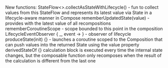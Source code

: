 New functions:
StateFlow<>.collectAsStateWithLifecycle() - fun to collect values from this StateFlow and represents its latest value via State in a lifecycle-aware manner in Compose
rememberUpdatedState(value) - provides with the latest value of all recompositions
rememberCoroutineScope - scope bounded to this point in the composition
LifecycleEventObserver { _, event -> } - observer of lifecycle
produceState(init) {} - launches a coroutine scoped to the Composition that can push values into the returned State using the value property
derivedStateOf {} calculation block is executed every time the internal state changes, but the composable function only recomposes when the result of the calculation is different from the last one
